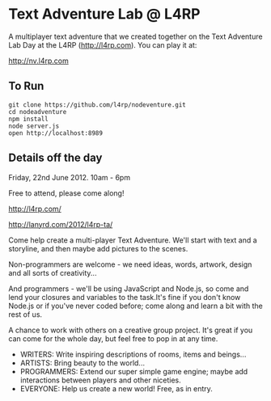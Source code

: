 Text Adventure Lab @ L4RP
=========================

A multiplayer text adventure that we created together on the Text Adventure Lab Day at the L4RP (http://l4rp.com). You can play it at:

http://nv.l4rp.com

To Run
------

```
git clone https://github.com/l4rp/nodeventure.git
cd nodeadventure
npm install
node server.js
open http://localhost:8989
```


Details off the day
------------------

Friday, 22nd June 2012. 10am - 6pm

Free to attend, please come along!

http://l4rp.com/

http://lanyrd.com/2012/l4rp-ta/

Come help create a multi-player Text Adventure. We'll start with text and a storyline, and then maybe add pictures to the scenes.

Non-programmers are welcome - we need ideas, words, artwork, design and all sorts of creativity...

And programmers - we'll be using JavaScript and Node.js, so come and lend your closures and variables to the task.It's fine if you don't know Node.js or if you've never coded before; come along and learn a bit with the rest of us.

A chance to work with others on a creative group project. It's great if you can come for the whole day, but feel free to pop in at any time.

 - WRITERS: Write inspiring descriptions of rooms, items and beings...
 - ARTISTS: Bring beauty to the world...
 - PROGRAMMERS: Extend our super simple game engine; maybe add interactions between players and other niceties.
 - EVERYONE: Help us create a new world! Free, as in entry.

